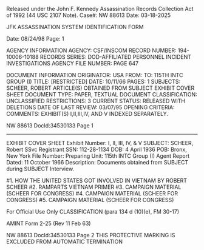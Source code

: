 Released under the John F. Kennedy
Assassination Records Collection Act of
1992 (44 USC 2107 Note). Case#: NW 88613
Date: 03-18-2025

JFK ASSASSINATION SYSTEM
IDENTIFICATION FORM

Date: 08/24/98
Page: 1

AGENCY INFORMATION
AGENCY: CSF/INSCOM
RECORD NUMBER: 194-10006-10188
RECORDS SERIES: DOD-AFFILIATED PERSONNEL INCIDENT INVESTIGATIONS
AGENCY FILE NUMBER: PAGE 647

DOCUMENT INFORMATION
ORIGINATOR: USA
FROM:
TO: 115TH INTC GROUP (I)
TITLE: [RESTRICTED]
DATE: 10/11/66
PAGES: 1
SUBJECTS: SCHEER, ROBERT
ARTICLE(S) OBTAINED FROM SUBJECT
EXHIBIT COVER SHEET
DOCUMENT TYPE: PAPER, TEXTUAL DOCUMENT
CLASSIFICATION: UNCLASSIFIED
RESTRICTIONS: 3
CURRENT STATUS: RELEASED WITH DELETIONS
DATE OF LAST REVIEW: 03/07/95
OPENING CRITERIA:
COMMENTS: EXHIBIT(S) I,II,III,IV, AND V INDEXED SEPARATELY.

NW 88613 DocId:34530133 Page 1

---

EXHIBIT COVER SHEET
Exhibit Number: I, II, III, IV, & V
SUBJECT: SCHEER, Robert
SSvc Registrant SSN: 112-28-1134
DOB: 4 April 1936
POB: Bronx, New York
File Number:
Preparing Unit: 115th INTC Group (I)
Agent Report Dated: 11 October 1966
Description: Documents obtained from SUBJECT during SUBJECT Interview.

#1. HOW THE UNITED STATES GOT INVOLVED IN VIETNAM BY ROBERT SCHEER
#2. RAMPARTS VIETNAM PRIMER
#3. CAMPAIGN MATERIAL (SCHEER FOR CONGRESS)
#4. CAMPAIGN MATERIAL (SCHEER FOR CONGRESS)
#5. CAMPAIGN MATERIAL (SCHEER FOR CONGRESS)

For Official Use Only
CLASSIFICATION
(para 134 d (10)(e), FM 30-17)

AMINT Form 2-25
(Rev 11 Feb 63)

NW 88613 DocId:34530133 Page 2
THIS PROTECTIVE MARKING IS EXCLUDED FROM AUTOMATIC TERMINATION
